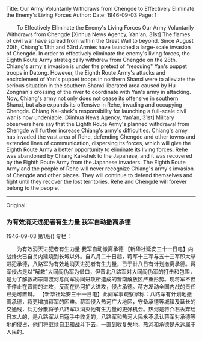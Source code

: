 Title: Our Army Voluntarily Withdraws from Chengde to Effectively Eliminate the Enemy's Living Forces
Author:
Date: 1946-09-03
Page: 1

　　To Effectively Eliminate the Enemy's Living Forces
    Our Army Voluntarily Withdraws from Chengde
    [Xinhua News Agency, Yan'an, 31st] The flames of civil war have spread from within the Great Wall to beyond. Since August 20th, Chiang's 13th and 53rd Armies have launched a large-scale invasion of Chengde. In order to effectively eliminate the enemy's living forces, the Eighth Route Army strategically withdrew from Chengde on the 28th. Chiang's army's invasion is under the pretext of "rescuing" Yan's puppet troops in Datong. However, the Eighth Route Army's attacks and encirclement of Yan's puppet troops in northern Shanxi were to alleviate the serious situation in the southern Shanxi liberated area caused by Hu Zongnan's crossing of the river to coordinate with Yan's army in attacking. Now, Chiang's army not only does not cease its offensive in southern Shanxi, but also expands its offensive in Rehe, invading and occupying Chengde. Chiang Kai-shek's responsibility for launching a full-scale civil war is now undeniable.
    [Xinhua News Agency, Yan'an, 31st] Military observers here say that the Eighth Route Army's planned withdrawal from Chengde will further increase Chiang's army's difficulties. Chiang's army has invaded the vast area of Rehe, defending Chengde and other towns and extended lines of communication, dispersing its forces, which will give the Eighth Route Army a better opportunity to eliminate its living forces. Rehe was abandoned by Chiang Kai-shek to the Japanese, and it was recovered by the Eighth Route Army from the Japanese invaders. The Eighth Route Army and the people of Rehe will never recognize Chiang's army's invasion of Chengde and other places. They will continue to defend themselves and fight until they recover the lost territories. Rehe and Chengde will forever belong to the people.



<hr /> 

Original: 


### 为有效消灭进犯者有生力量  我军自动撤离承德

1946-09-03
第1版()
专栏：

　　为有效消灭进犯者有生力量
    我军自动撤离承德
    【新华社延安三十一日电】内战烽火已自关内延烧到长城以外。自八月二十日起，蒋军十三军与五十三军即大举进犯承德，八路军为有效地消灭进犯者有生力量，已于廿八日有计划撤离承德。蒋军侵占是以“解救”大同阎伪军为借口，但晋北八路军对大同阎伪军的打击和包围，是为了解救胡宗南渡河与阎军协同进攻所造成的晋南解放区严重形势。现蒋军不但不停止在晋南的进攻，反而在热河扩大进攻，侵占承德。蒋方发动全国内战的责任已无可置辩。
    【新华社延安三十一日电】此间军事观察家称：八路军有计划地撤离承德，将更增加蒋军的困难。蒋军侵入热河广大地区，守备承德等城镇及延长的交通线，兵力分散将予八路军以消灭他有生力量的更好机会。热河是蒋介石丢弃给日本人的，是八路军从日寇手中收复的，八路军和热河人民永不承认蒋军对承德等地的侵占，他们将继续自卫和战斗下去，一直到收复失地，热河和承德是永远属于人民的。
